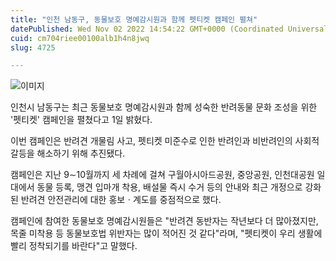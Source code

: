 ```yaml
---
title: "인천 남동구, 동물보호 명예감시원과 함께 펫티켓 캠페인 펼쳐"
datePublished: Wed Nov 02 2022 14:54:22 GMT+0000 (Coordinated Universal Time)
cuid: cm704riee00100alb1h4n8jwq
slug: 4725

---
```



![이미지](https://cdn.hashnode.com/res/hashnode/image/upload/v1739257086983/9d557371-1410-43ac-a6bd-c1fe05ad816c.jpeg)

인천시 남동구는 최근 동물보호 명예감시원과 함께 성숙한 반려동물 문화 조성을 위한 '펫티켓' 캠페인을 펼쳤다고 1일 밝혔다.

이번 캠페인은 반려견 개물림 사고, 펫티켓 미준수로 인한 반려인과 비반려인의 사회적 갈등을 해소하기 위해 추진됐다.

캠페인은 지난 9∼10월까지 세 차례에 걸쳐 구월아시아드공원, 중앙공원, 인천대공원 일대에서 동물 등록, 맹견 입마개 착용, 배설물 즉시 수거 등의 안내와 최근 개정으로 강화된 반려견 안전관리에 대한 홍보ㆍ계도를 중점적으로 했다.

캠페인에 참여한 동물보호 명예감시원들은 "반려견 동반자는 작년보다 더 많아졌지만, 목줄 미착용 등 동물보호법 위반자는 많이 적어진 것 같다"라며, "펫티켓이 우리 생활에 빨리 정착되기를 바란다"고 말했다.